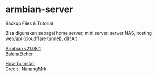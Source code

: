 # armbian-server
Backup Files & Tutorial

Bisa digunakan sebagai home server, mini server, server NAS, hosting web/api (cloudflare tunnel), dll
[!Alt](https://github.com/FebyZamsee/armbian-server/image_2024-07-03_00-56-30.png)

[Armbian v21.08.1](https://www.mediafire.com/file/lc194rim1yg068a/Armbian_21.08.1_Amlogic-GXL_bullseye_current_5.10.60.img.xz/file)<br>
[BalenaEtcher](https://www.mediafire.com/file/65dry8khc6itzcr/balenaEtcher-1.19.21.Setup.exe/file)<br>


[How To Install](https://youtu.be/hIpA51p09iY?si=yWSXHlUYqU9iDM-G)<br>
Credit : [NanangMrk](https://www.youtube.com/@NanangMrk)
